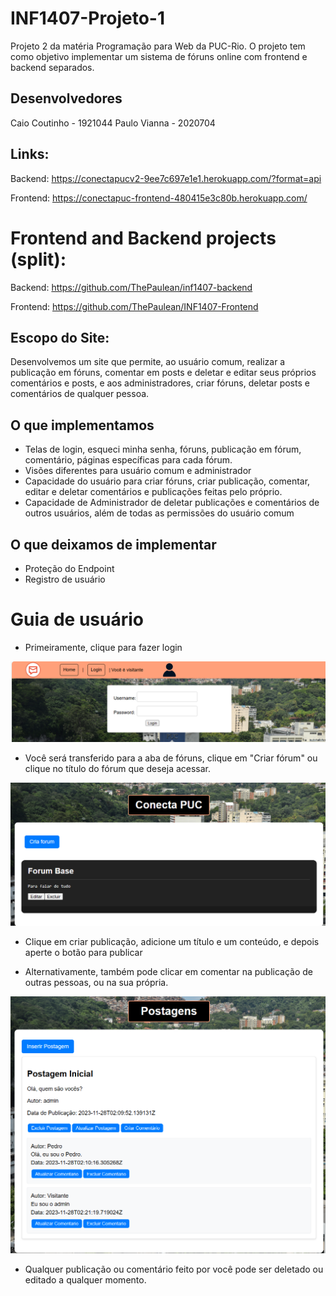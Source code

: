 # INF1407-Projeto-1
Projeto 2 da matéria Programação para Web da PUC-Rio. O projeto tem como objetivo implementar um sistema de fóruns online com frontend e backend separados.

## Desenvolvedores

Caio Coutinho - 1921044
Paulo Vianna - 2020704

## Links:
Backend: https://conectapucv2-9ee7c697e1e1.herokuapp.com/?format=api

Frontend: https://conectapuc-frontend-480415e3c80b.herokuapp.com/

# Frontend and Backend projects (split):

Backend: https://github.com/ThePaulean/inf1407-backend

Frontend: https://github.com/ThePaulean/INF1407-Frontend

## Escopo do Site:

Desenvolvemos um site que permite, ao usuário comum, realizar a publicação em fóruns, comentar em posts e deletar e editar seus próprios comentários e posts, e aos administradores, criar fóruns, deletar posts e comentários de qualquer pessoa.

## O que implementamos

 - Telas de login, esqueci minha senha, fóruns, publicação em fórum, comentário, páginas específicas para cada fórum.
 - Visões diferentes para usuário comum e administrador 
 - Capacidade do usuário para criar fóruns, criar publicação, comentar, editar e deletar comentários e publicações feitas pelo próprio.
 - Capacidade de Administrador de deletar publicações e comentários de outros usuários, além de todas as permissões do usuário comum

 ## O que deixamos de implementar

 - Proteção do Endpoint
 - Registro de usuário

 # Guia de usuário

 - Primeiramente, clique para fazer login
 
 ![Página de Login](./images/login_page.png)
 
 - Você será transferido para a aba de fóruns, clique em "Criar fórum" ou clique no título do fórum que deseja acessar.

 ![Página de Fórum](./images/forum_page.png)

 - Clique em criar publicação, adicione um título e um conteúdo, e depois aperte o botão para publicar


 - Alternativamente, também pode clicar em comentar na publicação de outras pessoas, ou na sua própria.

 
 ![Página de criação](./images/post_pages.png)


 - Qualquer publicação ou comentário feito por você pode ser deletado ou editado a qualquer momento.

